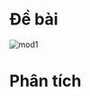 # Đề bài
![mod1](https://github.com/VanHoang110802/Competitive_Programming/assets/108053955/08eac4ba-1c50-48a1-bbe2-5a891bcf0a8d)

# Phân tích
